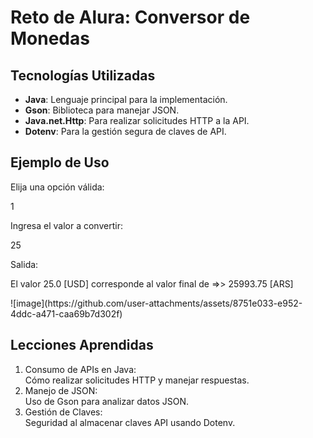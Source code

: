 # Reto de Alura: Conversor de Monedas
## Tecnologías Utilizadas
- **Java**: Lenguaje principal para la implementación.
- **Gson**: Biblioteca para manejar JSON.
- **Java.net.Http**: Para realizar solicitudes HTTP a la API.
- **Dotenv**: Para la gestión segura de claves de API.
## Ejemplo de Uso
<p>Elija una opción válida:</p>
<p>1</p>
<p>Ingresa el valor a convertir:</p>
<p>25</p>
<p>Salida:</p>
<p>El valor 25.0 [USD] corresponde al valor final de =>> 25993.75 [ARS]</p>
![image](https://github.com/user-attachments/assets/8751e033-e952-4ddc-a471-caa69b7d302f)
<h2>Lecciones Aprendidas</h2>
<ol>
   <li>Consumo de APIs en Java: <br> Cómo realizar solicitudes HTTP y manejar respuestas.</li>
   <li>Manejo de JSON: <br> Uso de Gson para analizar datos JSON.</li>
   <li>Gestión de Claves: <br> Seguridad al almacenar claves API usando Dotenv.</li>
</ol>

